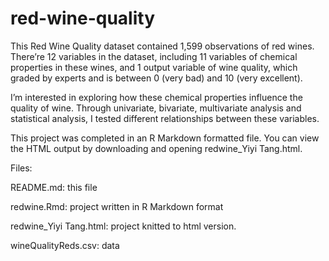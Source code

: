 # red-wine-quality

This Red Wine Quality dataset contained 1,599 observations of red wines. There’re
12 variables in the dataset, including 11 variables of chemical properties in
these wines, and 1 output variable of wine quality, which graded by experts and
is between 0 (very bad) and 10 (very excellent).

I’m interested in exploring how these chemical properties influence the quality
of wine. Through univariate, bivariate, multivariate analysis and statistical
analysis, I tested different relationships between these variables.

This project was completed in an R Markdown formatted file. You can view the 
HTML output by downloading and opening redwine_Yiyi Tang.html.

Files:

README.md: this file

redwine.Rmd: project written in R Markdown format

redwine_Yiyi Tang.html: project knitted to html version. 

wineQualityReds.csv: data
